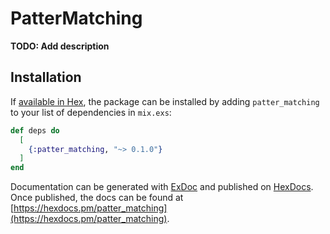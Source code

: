 # PatterMatching

**TODO: Add description**

## Installation

If [available in Hex](https://hex.pm/docs/publish), the package can be installed
by adding `patter_matching` to your list of dependencies in `mix.exs`:

```elixir
def deps do
  [
    {:patter_matching, "~> 0.1.0"}
  ]
end
```

Documentation can be generated with [ExDoc](https://github.com/elixir-lang/ex_doc)
and published on [HexDocs](https://hexdocs.pm). Once published, the docs can
be found at [https://hexdocs.pm/patter_matching](https://hexdocs.pm/patter_matching).

